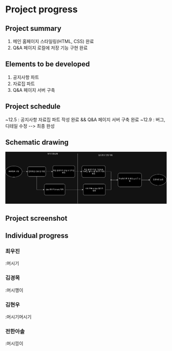 # Project progress
## Project summary
1. 메인 홈페이지 스타일링(HTML, CSS) 완료 
2. Q&A 페이지 로컬에 저장 기능 구현 완료

## Elements to be developed
1. 공지사항 파트
2. 자료집 파트
3. Q&A 페이지 서버 구축

## Project schedule
~12.5 : 공지사항 자료집 파트 작성 완료 && Q&A 페이지 서버 구축 완료
~12.9 : 버그, 디테일 수정 --> 최종 완성

## Schematic drawing
![Progress image](Progress.png)

## Project screenshot

## Individual progress

### 최우진
:머시기
### 김경목
:머시깽이
### 김현우
:머시기머시기
### 전한아솔
:머시낑이